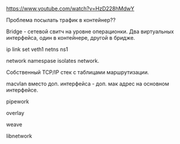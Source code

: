 https://www.youtube.com/watch?v=HzD228hMdwY

Проблема посылать трафик в контейнер??

Bridge - сетевой свитч на уровне операционки.
Два виртуальных интерфейса, один в контейнере, другой в бридже.

ip link set veth1 netns ns1

network namespase isolates network.

Собственный TCP/IP стек с таблицами маршрутизации.

macvlan
вместо доп. интерфейса - доп. мак адрес на основном интерфейсе.

pipework

overlay

weave

 libnetwork

 


